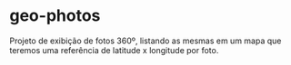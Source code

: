 # geo-photos
Projeto de exibição de fotos 360º, listando as mesmas em um mapa que teremos uma referência de latitude x longitude por foto.
